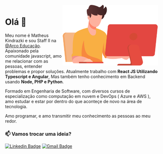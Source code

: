 <img align="right" height="200px" src="./image.png" />

# Olá 👋
Meu nome é Matheus Kindrazki e sou Staff II na [@Arco Educação](https://www.linkedin.com/company/arcoeducacao). Apaixonado pela comunidade javascript, amo me relacionar com as pessoas, entender problemas e propor soluções. Atualmente trabalho com **React JS Utilizando Typescript e Angular**, Mas também tenho conhecimento em Backend usando **Node, PHP e Python**.

Formado em Engenharia de Software, com diversos cursos de especialização como computação em nuvem e DevOps ( Azure e AWS ), amo estudar e estar por dentro do que aconteçe de novo na área de tecnologia.

Amo programar, e amo transmitir meu conhecimento as pessoas ao meu redor.

### :mailbox: Vamos trocar uma ideia?	
[![Linkedin Badge](https://img.shields.io/badge/-LinkedIn-blue?style=flat-square&logo=Linkedin&logoColor=white&link=https://www.linkedin.com/in/vinicius-estevam1/)](https://www.linkedin.com/in/matheuskindrazki/)
[![Gmail Badge](https://img.shields.io/badge/-Gmail-c14438?style=flat-square&logo=Gmail&logoColor=white&link=mailto:estevamvinicius31@gmail.com)](mailto:matheuskindrazki@gmail.com)
